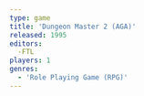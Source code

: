 ```yaml
---
type: game
title: 'Dungeon Master 2 (AGA)'
released: 1995
editors: 
  -FTL
players: 1
genres:
  - 'Role Playing Game (RPG)'
---
```

